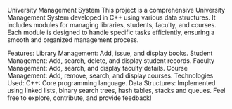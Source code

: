 University Management System
This project is a comprehensive University Management System developed in C++ using various data structures. It includes modules for managing libraries, students, faculty, and courses. Each module is designed to handle specific tasks efficiently, ensuring a smooth and organized management process.

Features:
Library Management: Add, issue, and display books.
Student Management: Add, search, delete, and display student records.
Faculty Management: Add, search, and display faculty details.
Course Management: Add, remove, search, and display courses.
Technologies Used:
C++: Core programming language.
Data Structures: Implemented using linked lists, binary search trees, hash tables, stacks and queues.
Feel free to explore, contribute, and provide feedback!
